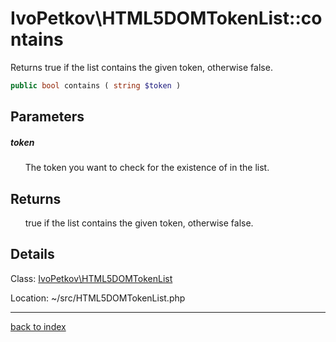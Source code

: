 # IvoPetkov\HTML5DOMTokenList::contains

Returns true if the list contains the given token, otherwise false.

```php
public bool contains ( string $token )
```

## Parameters

##### token

&nbsp;&nbsp;&nbsp;&nbsp;&nbsp;&nbsp;The token you want to check for the existence of in the list.

## Returns

&nbsp;&nbsp;&nbsp;&nbsp;&nbsp;&nbsp;true if the list contains the given token, otherwise false.

## Details

Class: [IvoPetkov\HTML5DOMTokenList](ivopetkov.html5domtokenlist.class.md)

Location: ~/src/HTML5DOMTokenList.php

---

[back to index](index.md)

